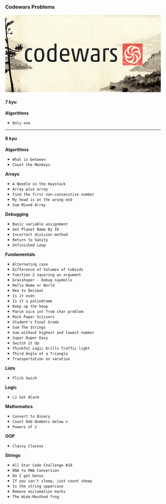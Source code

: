### Codewars Problems

<img src='img/logo.jpeg' style="height:250px">

#### 7 kyu
**Algorithms**  
- `Only one`

___

#### 8 kyu  
**Algorithms**  
- `What is between`  
- `Count the Monkeys`  

**Arrays**
- `A Needle in the Haystack`  
- `Array plus array`
- `Find the first non-consecutive number` 
- `My head is at the wrong end`  
- `Sum Mixed Array`  

**Debugging**  
- `Basic variable assignment`  
- `Get Planet Name By ID`  
- `Incorrect division method`
- `Return to Sanity`  
- `Unfinished Loop`  

**Fundamentals**  
- `Alternating case`  
- `Difference of Volumes of Cuboids`  
- `Function 2 squaring an argument`   
- `Grasshoper - Debug sayHello` 
- `Hello Name or World`  
- `Hex to Decimal`  
- `Is it even`  
- `Is it a palindrome`  
- `Keep up the hoop`  
- `Parse nice int from char problem`  
- `Rock Paper Scissors`  
- `Student's Final Grade`  
- `Sum The Strings`  
- `Sum without highest and lowest number`  
- `Super Duper Easy`  
- `Switch it Up`  
- `Thinkful Logic Drills Traffic light`  
- `Third Angle of a Triangle`  
- `Transportation on vacation`  

**Lists**  
- `Flick Swich`  

**Logic**
- `L1 Set Alarm`  

**Mathematics**  
- `Convert to Binary`  
- `Count Odd Numbers below n`  
- `Powers of 2`

**OOP**  
- `Classy Classes`

**Strings**  
- `All Star Code Challenge #18`  
- `DNA to RNA Conversion`  
- `Do I get bonus`  
- `If you can't sleep, just count sheep`  
- `Is the string uppercase`  
- `Remove exclamation marks`  
- `The Wide-Mouthed frog`  
